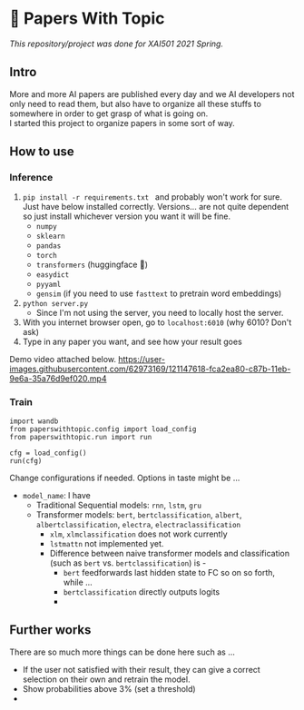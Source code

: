 # 🧻 Papers With Topic
_This repository/project was done for XAI501 2021 Spring._

## Intro
More and more AI papers are published every day and we AI developers not only need to read them, but also have to organize all these stuffs to somewhere in order to get grasp of what is going on.
<br>
I started this project to organize papers in some sort of way.

## How to use
### Inference
1. ```pip install -r requirements.txt ``` and probably won't work for sure. Just have below installed correctly. Versions... are not quite dependent so just install whichever version you want it will be fine.
    - `numpy`
    - `sklearn`
    - `pandas`
    - `torch`
    - `transformers` (huggingface 🤗)
    - `easydict`
    - `pyyaml`
    - `gensim` (if you need to use `fasttext` to pretrain word embeddings)
2. ``` python server.py ```
    - Since I'm not using the server, you need to locally host the server.
3. With you internet browser open, go to `localhost:6010` (why 6010? Don't ask)
4. Type in any paper you want, and see how your result goes

Demo video attached below.
https://user-images.githubusercontent.com/62973169/121147618-fca2ea80-c87b-11eb-9e6a-35a76d9ef020.mp4


### Train
```
import wandb
from paperswithtopic.config import load_config
from paperswithtopic.run import run

cfg = load_config()
run(cfg)
```
Change configurations if needed. Options in taste might be ...
- `model_name`: I have
  - Traditional Sequential models: `rnn`, `lstm`, `gru`
  - Transformer models: `bert`, `bertclassification`, `albert`, `albertclassification`, `electra`, `electraclassification`
    - `xlm`, `xlmclassification` does not work currently
    - `lstmattn` not implemented yet.
    - Difference between naive transformer models and classification (such as `bert` vs. `bertclassification`) is -
      - `bert` feedforwards last hidden state to FC so on so forth, while ...
      - `bertclassification` directly outputs logits
      - 
## Further works   
There are so much more things can be done here such as ...
- If the user not satisfied with their result, they can give a correct selection on their own and retrain the model.
- Show probabilities above 3% (set a threshold)
- 
